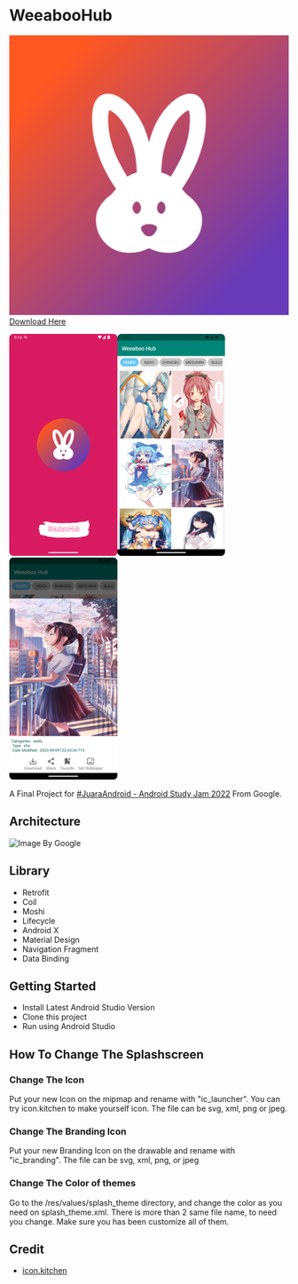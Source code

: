 WeeabooHub
===========
![WeabooHub](./assets/icon_app.png)
[Download Here](https://play.google.com/store/apps/details?id=com.raytalktech.weeaboohub)

<img src="./assets/weaboohub1.png" height="400px" alt="SplashScreen WeabooHub" /><img src="./assets/weaboohub2.png" height="400px" alt="HomeScreen WeabooHub" /><img src="./assets/weaboohub3.png" height="400px" alt="DetailScreen WeabooHub" />

A Final Project
for [#JuaraAndroid - Android Study Jam 2022](https://rsvp.withgoogle.com/events/juara-android-22)
From Google.


Architecture
----------------
![Image By Google](https://developer.android.com/codelabs/basic-android-kotlin-training-getting-data-internet/img/d5a05ab8fd5ff011.png)

Library
--------

- Retrofit
- Coil
- Moshi
- Lifecycle
- Android X
- Material Design
- Navigation Fragment
- Data Binding

Getting Started
-------------------

- Install Latest Android Studio Version
- Clone this project
- Run using Android Studio

## How To Change The Splashscreen

### Change The Icon

Put your new Icon on the mipmap and rename with "ic_launcher". You can try icon.kitchen to make
yourself icon.
The file can be svg, xml, png or jpeg.

### Change The Branding Icon

Put your new Branding Icon on the drawable and rename with "ic_branding". The file can be svg, xml,
png, or jpeg

### Change The Color of themes

Go to the /res/values/splash_theme directory, and change the color as you need on splash_theme.xml.
There is more than 2 same file name,
to need you change. Make sure you has been customize all of them.


Credit
------
- [icon.kitchen](https://icon.kitchen)